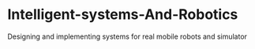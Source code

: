 # Intelligent-systems-And-Robotics
Designing and implementing systems for real mobile robots and simulator
